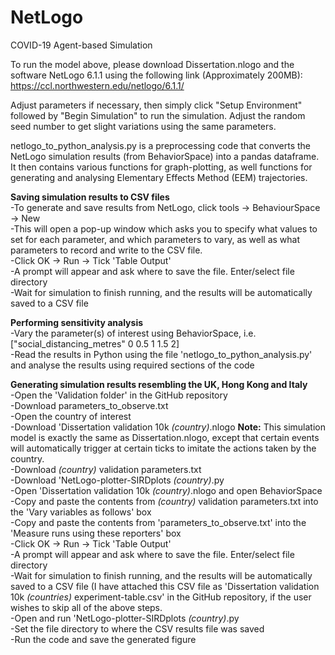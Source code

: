 # NetLogo
COVID-19 Agent-based Simulation

To run the model above, please download Dissertation.nlogo and the software NetLogo 6.1.1 using the following link (Approximately 200MB):
https://ccl.northwestern.edu/netlogo/6.1.1/

Adjust parameters if necessary, then simply click "Setup Environment" followed by "Begin Simulation" to run the simulation.
Adjust the random seed number to get slight variations using the same parameters.

netlogo_to_python_analysis.py is a preprocessing code that converts the NetLogo simulation results (from BehaviorSpace) into a pandas dataframe. It then contains various functions for graph-plotting, as well functions for generating and analysing Elementary Effects Method (EEM) trajectories.

**Saving simulation results to CSV files** <br/>
-To generate and save results from NetLogo, click tools -> BehaviourSpace -> New <br/>
-This will open a pop-up window which asks you to specify what values to set for each parameter, and which parameters to vary, as well as what parameters to record and write to the CSV file. <br/>
-Click OK -> Run -> Tick 'Table Output' <br/>
-A prompt will appear and ask where to save the file. Enter/select file directory <br/>
-Wait for simulation to finish running, and the results will be automatically saved to a CSV file <br/>

**Performing sensitivity analysis** <br/>
-Vary the parameter(s) of interest using BehaviorSpace, i.e. ["social_distancing_metres" 0 0.5 1 1.5 2] <br/>
-Read the results in Python using the file 'netlogo_to_python_analysis.py' and analyse the results using required sections of the code <br/>


**Generating simulation results resembling the UK, Hong Kong and Italy** <br/>
-Open the 'Validation folder' in the GitHub repository <br/>
-Download parameters_to_observe.txt <br/>
-Open the country of interest <br/>
-Download 'Dissertation validation 10k *(country)*.nlogo **Note:** This simulation model is exactly the same as Dissertation.nlogo, except that certain events will automatically trigger at certain ticks to imitate the actions taken by the country. <br/>
-Download *(country)* validation parameters.txt <br/>
-Download 'NetLogo-plotter-SIRDplots *(country)*.py <br/>
-Open 'Dissertation validation 10k *(country)*.nlogo and open BehaviorSpace <br/>
-Copy and paste the contents from *(country)* validation parameters.txt into the 'Vary variables as follows' box <br/>
-Copy and paste the contents from 'parameters_to_observe.txt' into the 'Measure runs using these reporters' box <br/>
-Click OK -> Run -> Tick 'Table Output' <br/>
-A prompt will appear and ask where to save the file. Enter/select file directory <br/>
-Wait for simulation to finish running, and the results will be automatically saved to a CSV file (I have attached this CSV file as 'Dissertation validation 10k *(countries)* experiment-table.csv' in the GitHub repository, if the user wishes to skip all of the above steps. <br/>
-Open and run 'NetLogo-plotter-SIRDplots *(country)*.py <br/>
-Set the file directory to where the CSV results file was saved <br/>
-Run the code and save the generated figure
